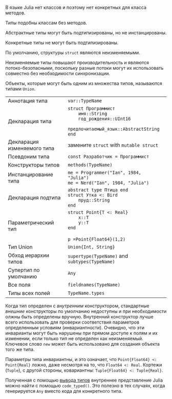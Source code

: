 В языке Julia нет классов и поэтому нет конкретных для класса методов.

Типы подобны классам без методов.

Абстрактные типы могут быть подтипизированы, но не инстанцированы.

Конкретные типы не могут быть подтипизированы.

По умолчанию, структуры `struct` являются неизменяемыми.

Неизменяемые типы повышают производительность и являются потоко-безопасными, поскольку
разные потоки могут их использовать совместно без необходимости синхронизации.

Объекты, которые могут быть одним из множества типов, называются типами `Union`.

|                          |                                                   |
| ------------------------ | ------------------------------------------------- |
| Аннотация типа           | `var::TypeName`                                   |
| Декларация типа          | `struct Программист`<br>`    имя::String`<br>`    год_рождения::UInt16`<br>`    предпочитаемый_язык::AbstractString`<br>`end` |
| Декларация изменяемого типа | замените `struct` with `mutable struct`            |
| Псевдоним типа           | `const Разработчик = Программист`                         |
| Конструкторы типов       | `methods(TypeName)`                               |
| Инстанцирование типа     | `me = Programmer("Ian", 1984, "Julia")`<br>`me = Nerd("Ian", 1984, "Julia")` |
| Декларация подтипа       | `abstract type Птица end`<br>`struct Утка <: Bird`<br>`    пруд::String`<br>`end` |
| Параметрический тип      | `struct Point{T <: Real}`<br>`    x::T`<br>`    y::T`<br>`end`<br><br>`p =Point{Float64}(1,2)`<br> |
| Тип Union                | `Union{Int, String}`                              |
| Обход иерархии типов     | `supertype(TypeName)` and `subtypes(TypeName)`    |
| Супертип по умолчанию    | `Any`                                             |
| Все поля                 | `fieldnames(TypeName)`                            |
| Типы всех полей          | `TypeName.types`                                  |

Когда тип определен с *внутренним* конструктором, стандартные *внешние*
конструкторы по умолчанию недоступны и при необходимости олжны быть определены вручную. Внутренний конструктор лучше всего использовать для проверки соответствия параметров определенным условиям (инвариантности). Очевидно, что эти инварианты
могут быть нарушены при прямом доступе к полям и их изменении, если только
тип не определен как неизменяемый. Ключевое слово `new` может быть использовано для
создания объекта того же типа.

Параметры типа инвариантны, и это означает, что `Point{Float64} <: Point{Real}` ложно, даже несмотря на то, что `Float64 <: Real`.
Кортежи (`Tuple`), с другой стороны, ковариантны: `Tuple{Float64} <: Tuple{Real}`.

Полученная с помощью [вывода типов](https://ru.wikipedia.org/wiki/Вывод_типов) 
внутреннее представление Julia можно найти с помощью `code_typed()`. Это полезно в тех
случаях, когда генерируется `Any` вместо кода для конкретного типа.

